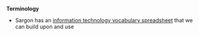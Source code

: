 **Terminology**
- Sargon has an [information technology vocabulary spreadsheet](https://docs.google.com/spreadsheets/d/1GkYu60Ms5Fh0iyvkA0XwqTDY0rppfC0QE0yU3iscJZc/htmlview#) that we can build upon and use

